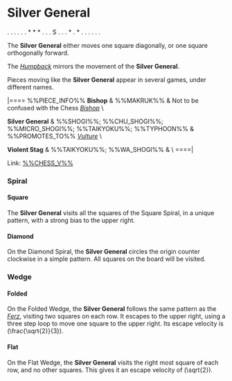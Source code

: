 # Silver General

<div class = "movement">
. . . . .
. * * * .
. . S . .
. * . * .
. . . . .
</div>

The **Silver General** either moves one square diagonally, or one square
orthogonally forward.

The [*Humpback*](humpback.html) mirrors the movement of the **Silver General**.

Pieces moving like the **Silver General** appear in several games,
under different names.

|====
%%PIECE_INFO%%
  **Bishop**
& %%MAKRUK%%
& Not to be confused with the Chess [*Bishop*](bishop.html) \\

  **Silver General**
& %%SHOGI%%; %%CHU_SHOGI%%; %%MICRO_SHOGI%%; %%TAIKYOKU%%; %%TYPHOON%%
& %%PROMOTES_TO%% [*Vulture*](dragon_horse.html?piece=vulture) \\

  **Violent Stag**
& %%TAIKYOKU%%; %%WA_SHOGI%%
& \\
====|

Link: [%%CHESS_V%%](#piece:silvergeneral)

### Spiral

#### Square

The **Silver General** visits all the squares of the Square Spiral, in
a unique pattern, with a strong bias to the upper right.

#### Diamond

On the Diamond Spiral, the **Silver General** circles the origin counter
clockwise in a simple pattern. All squares on the board will
be visited.

### Wedge

#### Folded

On the Folded Wedge, the **Silver General** follows the same pattern
as the [*Ferz*](ferz.html), visiting two squares on each row.
It escapes to the upper right, using a three step loop to 
move one square to the upper right. Its escape velocity is
\(\frac{\sqrt{2}}{3}\).

#### Flat

On the Flat Wedge, the **Silver General** visits the right most
square of each row, and no other squares. This gives it
an escape velocity of \(\sqrt{2}\).
